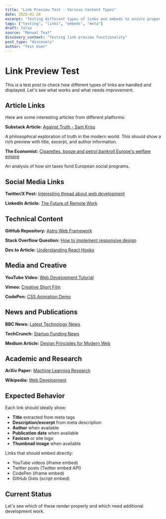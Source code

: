 ```yaml
---
title: "Link Preview Test - Various Content Types"
date: 2025-01-28
excerpt: "Testing different types of links and embeds to ensure proper previews and functionality across various platforms."
tags: ["testing", "links", "embeds", "meta"]
draft: false
source: "Manual Test"
discovery_context: "Testing link preview functionality"
post_type: "discovery"
author: "Test User"
---
```


# Link Preview Test

This is a test post to check how different types of links are handled and displayed. Let's see what works and what needs improvement.

## Article Links

Here are some interesting articles from different platforms:

**Substack Article:**
[Against Truth - Sam Kriss](https://samkriss.substack.com/p/against-truth)

A philosophical exploration of truth in the modern world. This should show a rich preview with title, excerpt, and author information.

**The Economist:**
[Cigarettes, booze and petrol bankroll Europe's welfare empire](https://www.economist.com/europe/2025/07/24/cigarettes-booze-and-petrol-bankroll-europes-welfare-empire?utm_campaign=trueanthem&utm_medium=social&utm_source=linkedin)

An analysis of how sin taxes fund European social programs.

## Social Media Links

**Twitter/X Post:**
[Interesting thread about web development](https://twitter.com/dan_abramov/status/1234567890)

**LinkedIn Article:**
[The Future of Remote Work](https://www.linkedin.com/pulse/future-remote-work-example-author/)

## Technical Content

**GitHub Repository:**
[Astro Web Framework](https://github.com/withastro/astro)

**Stack Overflow Question:**
[How to implement responsive design](https://stackoverflow.com/questions/12345678/responsive-design-implementation)

**Dev.to Article:**
[Understanding React Hooks](https://dev.to/author/understanding-react-hooks-abc123)

## Media and Creative

**YouTube Video:**
[Web Development Tutorial](https://www.youtube.com/watch?v=dQw4w9WgXcQ)

**Vimeo:**
[Creative Short Film](https://vimeo.com/123456789)

**CodePen:**
[CSS Animation Demo](https://codepen.io/username/pen/example123)

## News and Publications

**BBC News:**
[Latest Technology News](https://www.bbc.com/news/technology-12345678)

**TechCrunch:**
[Startup Funding News](https://techcrunch.com/2025/01/28/startup-funding-round/)

**Medium Article:**
[Design Principles for Modern Web](https://medium.com/@author/design-principles-modern-web-123abc)

## Academic and Research

**ArXiv Paper:**
[Machine Learning Research](https://arxiv.org/abs/2301.12345)

**Wikipedia:**
[Web Development](https://en.wikipedia.org/wiki/Web_development)

## Expected Behavior

Each link should ideally show:
- **Title** extracted from meta tags
- **Description/excerpt** from meta description
- **Author** when available
- **Publication date** when available
- **Favicon** or site logo
- **Thumbnail image** when available

Links that should embed directly:
- YouTube videos (iframe embed)
- Twitter posts (Twitter embed API)
- CodePen (iframe embed)
- GitHub Gists (script embed)

## Current Status

Let's see which of these render properly and which need additional development work.